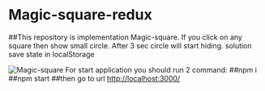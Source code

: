 # Magic-square-redux
##This repository is implementation Magic-square. If you click on any square then show small circle. After 3 sec circle will start hiding. solution save state in localStorage

![Magic-square](https://s31.postimg.org/m7izlkisb/image.png)
For start application you should run 2 command:
##npm i
##npm start
##then go to url [http://localhost:3000/](http://localhost:3000/)
